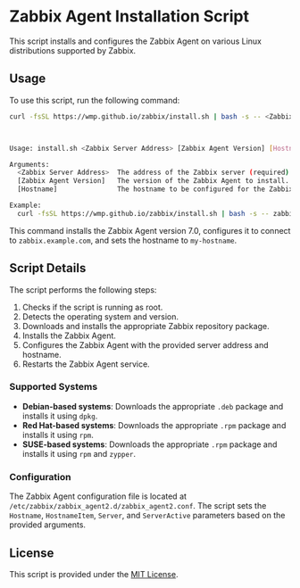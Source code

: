 
# Zabbix Agent Installation Script

This script installs and configures the Zabbix Agent on various Linux distributions supported by Zabbix.

## Usage

To use this script, run the following command:

```sh
curl -fsSL https://wmp.github.io/zabbix/install.sh | bash -s -- <Zabbix Server Address> [Zabbix Agent Version] [Hostname]



Usage: install.sh <Zabbix Server Address> [Zabbix Agent Version] [Hostname]

Arguments:
  <Zabbix Server Address>  The address of the Zabbix server (required).
  [Zabbix Agent Version]   The version of the Zabbix Agent to install. If not provided, the latest version will be used (optional).
  [Hostname]               The hostname to be configured for the Zabbix Agent. If not provided, the system hostname will be used (optional).

Example:
  curl -fsSL https://wmp.github.io/zabbix/install.sh | bash -s -- zabbix.example.com 7.0 my-hostname
```

This command installs the Zabbix Agent version 7.0, configures it to connect to `zabbix.example.com`, and sets the hostname to `my-hostname`.

## Script Details

The script performs the following steps:

1. Checks if the script is running as root.
2. Detects the operating system and version.
3. Downloads and installs the appropriate Zabbix repository package.
4. Installs the Zabbix Agent.
5. Configures the Zabbix Agent with the provided server address and hostname.
6. Restarts the Zabbix Agent service.

### Supported Systems

- **Debian-based systems**: Downloads the appropriate `.deb` package and installs it using `dpkg`.
- **Red Hat-based systems**: Downloads the appropriate `.rpm` package and installs it using `rpm`.
- **SUSE-based systems**: Downloads the appropriate `.rpm` package and installs it using `rpm` and `zypper`.

### Configuration

The Zabbix Agent configuration file is located at `/etc/zabbix/zabbix_agent2.d/zabbix_agent2.conf`. The script sets the `Hostname`, `HostnameItem`, `Server`, and `ServerActive` parameters based on the provided arguments.

## License

This script is provided under the [MIT License](LICENSE).
